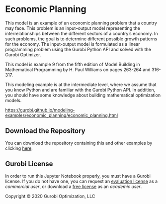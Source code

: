 # Economic Planning

This model is an example of an economic planning problem that a country may face. This problem is an input–output model 
representing the interrelationships between the different sectors of a country’s economy. In such problems, the goal 
is to determine different possible growth patterns for the economy. The input-output model is formulated as a linear 
programming problem using the Gurobi Python API and solved with the Gurobi Optimizer.

This model is example 9 from the fifth edition of Model Building in Mathematical Programming by H. Paul Williams on 
pages 263-264 and 316-317.

This modeling example is at the intermediate level, where we assume that you know Python and are familiar with the 
Gurobi Python API. In addition, you should have some knowledge about building mathematical optimization models.

https://gurobi.github.io/modeling-examples/economic_planning/economic_planning.html

## Download the Repository

You can download the repository containing this and other examples 
by clicking [here](https://github.com/Gurobi/modeling-examples/archive/master.zip). 

## Gurobi License

In order to run this Jupyter Notebook properly, you must have a Gurobi license. If you do not have one, you can request 
an [evaluation license](https://www.gurobi.com/downloads/request-an-evaluation-license/?utm_source=3PW&utm_medium=OT&utm_campaign=WW-MU-MUI-OR-O_LEA-PR_NO-Q3_FY20_WW_JPME_Economic_Plannng_COM_EVAL_GitHub&utm_term=Economic%20Planning&utm_content=C_JPM) 
as a *commercial user*, or download a [free license](https://www.gurobi.com/academia/academic-program-and-licenses/?utm_source=3PW&utm_medium=OT&utm_campaign=WW-MU-MUI-OR-O_LEA-PR_NO-Q3_FY20_WW_JPME_Economic_Plannng_COM_EVAL_GitHub&utm_term=Economic%20Planning&utm_content=C_JPM) as an *academic user*.

Copyright © 2020 Gurobi Optimization, LLC
